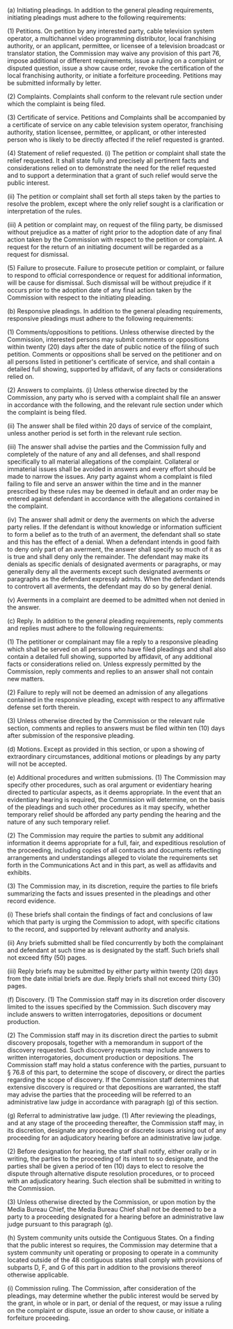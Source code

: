 (a) Initiating pleadings. In addition to the general pleading requirements, initiating pleadings must adhere to the following requirements:

(1) Petitions. On petition by any interested party, cable television system operator, a multichannel video programming distributor, local franchising authority, or an applicant, permittee, or licensee of a television broadcast or translator station, the Commission may waive any provision of this part 76, impose additional or different requirements, issue a ruling on a complaint or disputed question, issue a show cause order, revoke the certification of the local franchising authority, or initiate a forfeiture proceeding. Petitions may be submitted informally by letter.

(2) Complaints. Complaints shall conform to the relevant rule section under which the complaint is being filed.

(3) Certificate of service. Petitions and Complaints shall be accompanied by a certificate of service on any cable television system operator, franchising authority, station licensee, permittee, or applicant, or other interested person who is likely to be directly affected if the relief requested is granted.

(4) Statement of relief requested. (i) The petition or complaint shall state the relief requested. It shall state fully and precisely all pertinent facts and considerations relied on to demonstrate the need for the relief requested and to support a determination that a grant of such relief would serve the public interest.

(ii) The petition or complaint shall set forth all steps taken by the parties to resolve the problem, except where the only relief sought is a clarification or interpretation of the rules.

(iii) A petition or complaint may, on request of the filing party, be dismissed without prejudice as a matter of right prior to the adoption date of any final action taken by the Commission with respect to the petition or complaint. A request for the return of an initiating document will be regarded as a request for dismissal.

(5) Failure to prosecute. Failure to prosecute petition or complaint, or failure to respond to official correspondence or request for additional information, will be cause for dismissal. Such dismissal will be without prejudice if it occurs prior to the adoption date of any final action taken by the Commission with respect to the initiating pleading.

(b) Responsive pleadings. In addition to the general pleading requirements, responsive pleadings must adhere to the following requirements:

(1) Comments/oppositions to petitions. Unless otherwise directed by the Commission, interested persons may submit comments or oppositions within twenty (20) days after the date of public notice of the filing of such petition. Comments or oppositions shall be served on the petitioner and on all persons listed in petitioner's certificate of service, and shall contain a detailed full showing, supported by affidavit, of any facts or considerations relied on.

(2) Answers to complaints. (i) Unless otherwise directed by the Commission, any party who is served with a complaint shall file an answer in accordance with the following, and the relevant rule section under which the complaint is being filed.

(ii) The answer shall be filed within 20 days of service of the complaint, unless another period is set forth in the relevant rule section.

(iii) The answer shall advise the parties and the Commission fully and completely of the nature of any and all defenses, and shall respond specifically to all material allegations of the complaint. Collateral or immaterial issues shall be avoided in answers and every effort should be made to narrow the issues. Any party against whom a complaint is filed failing to file and serve an answer within the time and in the manner prescribed by these rules may be deemed in default and an order may be entered against defendant in accordance with the allegations contained in the complaint.

(iv) The answer shall admit or deny the averments on which the adverse party relies. If the defendant is without knowledge or information sufficient to form a belief as to the truth of an averment, the defendant shall so state and this has the effect of a denial. When a defendant intends in good faith to deny only part of an averment, the answer shall specify so much of it as is true and shall deny only the remainder. The defendant may make its denials as specific denials of designated averments or paragraphs, or may generally deny all the averments except such designated averments or paragraphs as the defendant expressly admits. When the defendant intends to controvert all averments, the defendant may do so by general denial.

(v) Averments in a complaint are deemed to be admitted when not denied in the answer.

(c) Reply. In addition to the general pleading requirements, reply comments and replies must adhere to the following requirements:

(1) The petitioner or complainant may file a reply to a responsive pleading which shall be served on all persons who have filed pleadings and shall also contain a detailed full showing, supported by affidavit, of any additional facts or considerations relied on. Unless expressly permitted by the Commission, reply comments and replies to an answer shall not contain new matters.

(2) Failure to reply will not be deemed an admission of any allegations contained in the responsive pleading, except with respect to any affirmative defense set forth therein.

(3) Unless otherwise directed by the Commission or the relevant rule section, comments and replies to answers must be filed within ten (10) days after submission of the responsive pleading.

(d) Motions. Except as provided in this section, or upon a showing of extraordinary circumstances, additional motions or pleadings by any party will not be accepted.

(e) Additional procedures and written submissions. (1) The Commission may specify other procedures, such as oral argument or evidentiary hearing directed to particular aspects, as it deems appropriate. In the event that an evidentiary hearing is required, the Commission will determine, on the basis of the pleadings and such other procedures as it may specify, whether temporary relief should be afforded any party pending the hearing and the nature of any such temporary relief.

(2) The Commission may require the parties to submit any additional information it deems appropriate for a full, fair, and expeditious resolution of the proceeding, including copies of all contracts and documents reflecting arrangements and understandings alleged to violate the requirements set forth in the Communications Act and in this part, as well as affidavits and exhibits.

(3) The Commission may, in its discretion, require the parties to file briefs summarizing the facts and issues presented in the pleadings and other record evidence.

(i) These briefs shall contain the findings of fact and conclusions of law which that party is urging the Commission to adopt, with specific citations to the record, and supported by relevant authority and analysis.

(ii) Any briefs submitted shall be filed concurrently by both the complainant and defendant at such time as is designated by the staff. Such briefs shall not exceed fifty (50) pages.

(iii) Reply briefs may be submitted by either party within twenty (20) days from the date initial briefs are due. Reply briefs shall not exceed thirty (30) pages.

(f) Discovery. (1) The Commission staff may in its discretion order discovery limited to the issues specified by the Commission. Such discovery may include answers to written interrogatories, depositions or document production.

(2) The Commission staff may in its discretion direct the parties to submit discovery proposals, together with a memorandum in support of the discovery requested. Such discovery requests may include answers to written interrogatories, document production or depositions. The Commission staff may hold a status conference with the parties, pursuant to § 76.8 of this part, to determine the scope of discovery, or direct the parties regarding the scope of discovery. If the Commission staff determines that extensive discovery is required or that depositions are warranted, the staff may advise the parties that the proceeding will be referred to an administrative law judge in accordance with paragraph (g) of this section.

(g) Referral to administrative law judge. (1) After reviewing the pleadings, and at any stage of the proceeding thereafter, the Commission staff may, in its discretion, designate any proceeding or discrete issues arising out of any proceeding for an adjudicatory hearing before an administrative law judge.

(2) Before designation for hearing, the staff shall notify, either orally or in writing, the parties to the proceeding of its intent to so designate, and the parties shall be given a period of ten (10) days to elect to resolve the dispute through alternative dispute resolution procedures, or to proceed with an adjudicatory hearing. Such election shall be submitted in writing to the Commission.

(3) Unless otherwise directed by the Commission, or upon motion by the Media Bureau Chief, the Media Bureau Chief shall not be deemed to be a party to a proceeding designated for a hearing before an administrative law judge pursuant to this paragraph (g).

(h) System community units outside the Contiguous States. On a finding that the public interest so requires, the Commission may determine that a system community unit operating or proposing to operate in a community located outside of the 48 contiguous states shall comply with provisions of subparts D, F, and G of this part in addition to the provisions thereof otherwise applicable.

(i) Commission ruling. The Commission, after consideration of the pleadings, may determine whether the public interest would be served by the grant, in whole or in part, or denial of the request, or may issue a ruling on the complaint or dispute, issue an order to show cause, or initiate a forfeiture proceeding.
                                  

